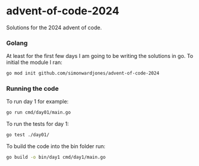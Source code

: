 # advent-of-code-2024

Solutions for the 2024 advent of code.


### Golang

At least for the first few days I am going to be writing the solutions in go. To initial the module I ran:
```zsh
go mod init github.com/simonwardjones/advent-of-code-2024
```

### Running the code

To run day 1 for example:
```zsh
go run cmd/day01/main.go
```

To run the tests for day 1:
```zsh
go test ./day01/
```



To build the code into the bin folder run:
```zsh
go build -o bin/day1 cmd/day1/main.go
```
```

